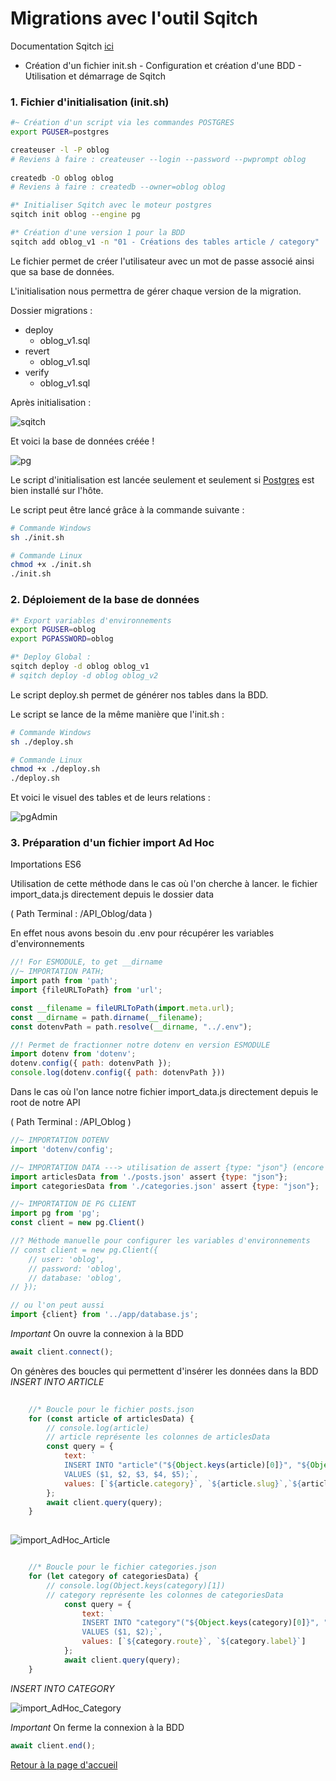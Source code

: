 # Migrations avec l'outil Sqitch

Documentation Sqitch [ici](https://sqitch.org/docs/manual/sqitch/)

- Création d'un fichier init.sh
        - Configuration et création d'une BDD
        - Utilisation et démarrage de Sqitch

### 1. Fichier d'initialisation (init.sh)

```sh
#~ Création d'un script via les commandes POSTGRES
export PGUSER=postgres

createuser -l -P oblog
# Reviens à faire : createuser --login --password --pwprompt oblog
  
createdb -O oblog oblog
# Reviens à faire : createdb --owner=oblog oblog

#* Initialiser Sqitch avec le moteur postgres
sqitch init oblog --engine pg

#* Création d'une version 1 pour la BDD
sqitch add oblog_v1 -n "01 - Créations des tables article / category"
```

Le fichier permet de créer l'utilisateur avec un mot de passe associé ainsi que sa base de données.

L'initialisation nous permettra de gérer chaque version de la migration.

Dossier migrations :

- deploy
  - oblog_v1.sql
- revert
  - oblog_v1.sql
- verify
  - oblog_v1.sql

Après initialisation :

![sqitch](./img/sqitch.jpg)

Et voici la base de données créée !

![pg](./img/oblog_DB.jpg)

Le script d'initialisation est lancée seulement et seulement si [Postgres](https://www.postgresql.org/) est bien installé sur l'hôte.

Le script peut être lancé grâce à la commande suivante :

```sh
# Commande Windows
sh ./init.sh

# Commande Linux
chmod +x ./init.sh
./init.sh
```

### 2. Déploiement de la base de données

```sh
#* Export variables d'environnements
export PGUSER=oblog
export PGPASSWORD=oblog

#* Deploy Global :
sqitch deploy -d oblog oblog_v1
# sqitch deploy -d oblog oblog_v2
```

Le script deploy.sh permet de générer nos tables dans la BDD.

Le script se lance de la même manière que l'init.sh :

```sh
# Commande Windows
sh ./deploy.sh

# Commande Linux
chmod +x ./deploy.sh
./deploy.sh
```

Et voici le visuel des tables et de leurs relations :

![pgAdmin](./img/tables.JPG)

### 3. Préparation d'un fichier import Ad Hoc

Importations ES6

Utilisation de cette méthode dans le cas où l'on cherche à lancer.
le fichier import_data.js directement depuis le dossier data

( Path Terminal : /API_Oblog/data )

En effet nous avons besoin du .env pour récupérer les variables d'environnements

```js
//! For ESMODULE, to get __dirname
//~ IMPORTATION PATH;
import path from 'path';
import {fileURLToPath} from 'url';

const __filename = fileURLToPath(import.meta.url);
const __dirname = path.dirname(__filename);
const dotenvPath = path.resolve(__dirname, "../.env");

//! Permet de fractionner notre dotenv en version ESMODULE
import dotenv from 'dotenv';
dotenv.config({ path: dotenvPath });
console.log(dotenv.config({ path: dotenvPath }))
```

Dans le cas où l'on lance notre fichier import_data.js directement depuis le root de notre API

( Path Terminal : /API_Oblog )

```js
//~ IMPORTATION DOTENV
import 'dotenv/config';

//~ IMPORTATION DATA ---> utilisation de assert {type: "json"} (encore expérimental)
import articlesData from './posts.json' assert {type: "json"};
import categoriesData from './categories.json' assert {type: "json"};

//~ IMPORTATION DE PG CLIENT
import pg from 'pg';
const client = new pg.Client()

//? Méthode manuelle pour configurer les variables d'environnements
// const client = new pg.Client({
    // user: 'oblog',
    // password: 'oblog',
    // database: 'oblog',
// });

// ou l'on peut aussi
import {client} from '../app/database.js';

```

*Important* On ouvre la connexion à la BDD

```js
await client.connect(); 
```

On génères des boucles qui permettent d'insérer les données dans la BDD
*INSERT INTO ARTICLE*

```js
    
    //* Boucle pour le fichier posts.json
    for (const article of articlesData) {
        // console.log(article)
        // article représente les colonnes de articlesData
        const query = {
            text: `
            INSERT INTO "article"("${Object.keys(article)[0]}", "${Object.keys(article)[1]}", "${Object.keys(article)[2]}", "${Object.keys(article)[3]}","${Object.keys(article)[4]}")
            VALUES ($1, $2, $3, $4, $5);`,
            values: [`${article.category}`, `${article.slug}`,`${article.title}`,`${article.excerpt}`,`${article.content}`]
        };
        await client.query(query);
    } 
    
```

![import_AdHoc_Article](./img/importAdHoc_article.jpg)

```js

    //* Boucle pour le fichier categories.json
    for (let category of categoriesData) {
        // console.log(Object.keys(category)[1])
        // category représente les colonnes de categoriesData
            const query = {
                text: `
                INSERT INTO "category"("${Object.keys(category)[0]}", "${Object.keys(category)[1]}")
                VALUES ($1, $2);`,
                values: [`${category.route}`, `${category.label}`]
            };
            await client.query(query);
    }

```

*INSERT INTO CATEGORY*

![import_AdHoc_Category](./img/importAdHoc_category.jpg)

*Important* On ferme la connexion à la BDD

```js
await client.end(); 
```

[Retour à la page d'accueil](../README.md)

